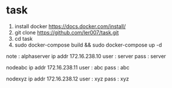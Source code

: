# task

1. install docker https://docs.docker.com/install/
2. git clone https://github.com/ler007/task.git
3. cd task
4. sudo docker-compose build && sudo docker-compose up -d




note : 
alphaserver 
ip addr 172.16.238.10
user : server
pass : server

nodeabc
ip addr 172.16.238.11
user : abc
pass : abc

nodexyz
ip addr 172.16.238.12
user : xyz
pass : xyz
